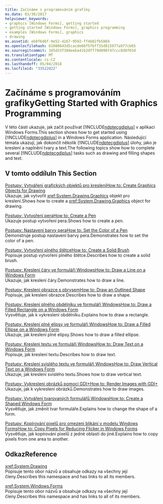 ```yaml
---
title: Začínáme s programováním grafiky
ms.date: 03/30/2017
helpviewer_keywords:
- graphics [Windows Forms], getting started
- getting started [Windows Forms], graphics programming
- examples [Windows Forms], graphics
- drawing
ms.assetid: eb0f6d6f-9e52-4167-9592-ff4b82fb5869
ms.openlocfilehash: 61080643d5cacde60f5fbff35d815977a977cb65
ms.sourcegitcommit: 3d5d33f384eeba41b2dff79d096f47ccc8d8f03d
ms.translationtype: MT
ms.contentlocale: cs-CZ
ms.lasthandoff: 05/04/2018
ms.locfileid: "33522822"
---
```

# <a name="getting-started-with-graphics-programming"></a><span data-ttu-id="aa20d-102">Začínáme s programováním grafiky</span><span class="sxs-lookup"><span data-stu-id="aa20d-102">Getting Started with Graphics Programming</span></span>
<span data-ttu-id="aa20d-103">V této části ukazuje, jak začít používat [!INCLUDE[ndptecgdiplus](../../../../includes/ndptecgdiplus-md.md)] v aplikaci Windows Forms.</span><span class="sxs-lookup"><span data-stu-id="aa20d-103">This section shows how to get started using [!INCLUDE[ndptecgdiplus](../../../../includes/ndptecgdiplus-md.md)] in a Windows Forms application.</span></span> <span data-ttu-id="aa20d-104">Následující témata ukazují, jak dokončit několik [!INCLUDE[ndptecgdiplus](../../../../includes/ndptecgdiplus-md.md)] úlohy, jako je kreslení a naplnění tvary a text.</span><span class="sxs-lookup"><span data-stu-id="aa20d-104">The following topics show how to complete several [!INCLUDE[ndptecgdiplus](../../../../includes/ndptecgdiplus-md.md)] tasks such as drawing and filling shapes and text.</span></span>  
  
## <a name="in-this-section"></a><span data-ttu-id="aa20d-105">V tomto oddílu</span><span class="sxs-lookup"><span data-stu-id="aa20d-105">In This Section</span></span>  
 [<span data-ttu-id="aa20d-106">Postupy: Vytváření grafických objektů pro kreslení</span><span class="sxs-lookup"><span data-stu-id="aa20d-106">How to: Create Graphics Objects for Drawing</span></span>](../../../../docs/framework/winforms/advanced/how-to-create-graphics-objects-for-drawing.md)  
 <span data-ttu-id="aa20d-107">Ukazuje, jak vytvořit <xref:System.Drawing.Graphics> objekt pro kreslení.</span><span class="sxs-lookup"><span data-stu-id="aa20d-107">Shows how to create a <xref:System.Drawing.Graphics> object for drawing.</span></span>  
  
 [<span data-ttu-id="aa20d-108">Postupy: Vytvoření pera</span><span class="sxs-lookup"><span data-stu-id="aa20d-108">How to: Create a Pen</span></span>](../../../../docs/framework/winforms/advanced/how-to-create-a-pen.md)  
 <span data-ttu-id="aa20d-109">Ukazuje postup vytvoření pera.</span><span class="sxs-lookup"><span data-stu-id="aa20d-109">Shows how to create a pen.</span></span>  
  
 [<span data-ttu-id="aa20d-110">Postupy: Nastavení barvy pera</span><span class="sxs-lookup"><span data-stu-id="aa20d-110">How to: Set the Color of a Pen</span></span>](../../../../docs/framework/winforms/advanced/how-to-set-the-color-of-a-pen.md)  
 <span data-ttu-id="aa20d-111">Demonstruje postup nastavení barvy pera.</span><span class="sxs-lookup"><span data-stu-id="aa20d-111">Demonstrates how to set the color of a pen.</span></span>  
  
 [<span data-ttu-id="aa20d-112">Postupy: Vytvoření plného štětce</span><span class="sxs-lookup"><span data-stu-id="aa20d-112">How to: Create a Solid Brush</span></span>](../../../../docs/framework/winforms/advanced/how-to-create-a-solid-brush.md)  
 <span data-ttu-id="aa20d-113">Popisuje postup vytvoření plného štětce.</span><span class="sxs-lookup"><span data-stu-id="aa20d-113">Describes how to create a solid brush.</span></span>  
  
 [<span data-ttu-id="aa20d-114">Postupy: Kreslení čáry ve formuláři Windows</span><span class="sxs-lookup"><span data-stu-id="aa20d-114">How to: Draw a Line on a Windows Form</span></span>](../../../../docs/framework/winforms/advanced/how-to-draw-a-line-on-a-windows-form.md)  
 <span data-ttu-id="aa20d-115">Ukazuje, jak kreslení čáry.</span><span class="sxs-lookup"><span data-stu-id="aa20d-115">Demonstrates how to draw a line.</span></span>  
  
 [<span data-ttu-id="aa20d-116">Postupy: Kreslení obrazce s obrysem</span><span class="sxs-lookup"><span data-stu-id="aa20d-116">How to: Draw an Outlined Shape</span></span>](../../../../docs/framework/winforms/advanced/how-to-draw-an-outlined-shape.md)  
 <span data-ttu-id="aa20d-117">Popisuje, jak kreslení obrazce.</span><span class="sxs-lookup"><span data-stu-id="aa20d-117">Describes how to draw a shape.</span></span>  
  
 [<span data-ttu-id="aa20d-118">Postupy: Kreslení plného obdélníku ve formuláři Windows</span><span class="sxs-lookup"><span data-stu-id="aa20d-118">How to: Draw a Filled Rectangle on a Windows Form</span></span>](../../../../docs/framework/winforms/advanced/how-to-draw-a-filled-rectangle-on-a-windows-form.md)  
 <span data-ttu-id="aa20d-119">Vysvětluje, jak k vykreslení obdélníku.</span><span class="sxs-lookup"><span data-stu-id="aa20d-119">Explains how to draw a rectangle.</span></span>  
  
 [<span data-ttu-id="aa20d-120">Postupy: Kreslení plné elipsy ve formuláři Windows</span><span class="sxs-lookup"><span data-stu-id="aa20d-120">How to: Draw a Filled Ellipse on a Windows Form</span></span>](../../../../docs/framework/winforms/advanced/how-to-draw-a-filled-ellipse-on-a-windows-form.md)  
 <span data-ttu-id="aa20d-121">Ukazuje, jak kreslení plné elipsy.</span><span class="sxs-lookup"><span data-stu-id="aa20d-121">Shows how to draw a filled ellipse.</span></span>  
  
 [<span data-ttu-id="aa20d-122">Postupy: Kreslení textu ve formuláři Windows</span><span class="sxs-lookup"><span data-stu-id="aa20d-122">How to: Draw Text on a Windows Form</span></span>](../../../../docs/framework/winforms/advanced/how-to-draw-text-on-a-windows-form.md)  
 <span data-ttu-id="aa20d-123">Popisuje, jak kreslení textu.</span><span class="sxs-lookup"><span data-stu-id="aa20d-123">Describes how to draw text.</span></span>  
  
 [<span data-ttu-id="aa20d-124">Postupy: Kreslení svislého textu ve formuláři Windows</span><span class="sxs-lookup"><span data-stu-id="aa20d-124">How to: Draw Vertical Text on a Windows Form</span></span>](../../../../docs/framework/winforms/advanced/how-to-draw-vertical-text-on-a-windows-form.md)  
 <span data-ttu-id="aa20d-125">Ukazuje, jak kreslení svislého textu.</span><span class="sxs-lookup"><span data-stu-id="aa20d-125">Shows how to draw vertical text.</span></span>  
  
 [<span data-ttu-id="aa20d-126">Postupy: Vykreslení obrázků pomocí GDI+</span><span class="sxs-lookup"><span data-stu-id="aa20d-126">How to: Render Images with GDI+</span></span>](../../../../docs/framework/winforms/advanced/how-to-render-images-with-gdi.md)  
 <span data-ttu-id="aa20d-127">Ukazuje, jak k vykreslení obrázků.</span><span class="sxs-lookup"><span data-stu-id="aa20d-127">Demonstrates how to draw images.</span></span>  
  
 [<span data-ttu-id="aa20d-128">Postupy: Vytváření tvarovaných formulářů Windows</span><span class="sxs-lookup"><span data-stu-id="aa20d-128">How to: Create a Shaped Windows Form</span></span>](../../../../docs/framework/winforms/advanced/how-to-create-a-shaped-windows-form.md)  
 <span data-ttu-id="aa20d-129">Vysvětluje, jak změnit tvar formuláře.</span><span class="sxs-lookup"><span data-stu-id="aa20d-129">Explains how to change the shape of a form.</span></span>  
  
 [<span data-ttu-id="aa20d-130">Postupy: Kopírování pixelů pro omezení blikání v modelu Windows Forms</span><span class="sxs-lookup"><span data-stu-id="aa20d-130">How to: Copy Pixels for Reducing Flicker in Windows Forms</span></span>](../../../../docs/framework/winforms/advanced/how-to-copy-pixels-for-reducing-flicker-in-windows-forms.md)  
 <span data-ttu-id="aa20d-131">Vysvětluje, jak kopírování pixelů z jedné oblasti do jiné.</span><span class="sxs-lookup"><span data-stu-id="aa20d-131">Explains how to copy pixels from one area to another.</span></span>  
  
## <a name="reference"></a><span data-ttu-id="aa20d-132">Odkaz</span><span class="sxs-lookup"><span data-stu-id="aa20d-132">Reference</span></span>  
 <xref:System.Drawing>  
 <span data-ttu-id="aa20d-133">Popisuje tento obor názvů a obsahuje odkazy na všechny její členy.</span><span class="sxs-lookup"><span data-stu-id="aa20d-133">Describes this namespace and has links to all its members.</span></span>  
  
 <xref:System.Windows.Forms>  
 <span data-ttu-id="aa20d-134">Popisuje tento obor názvů a obsahuje odkazy na všechny její členy.</span><span class="sxs-lookup"><span data-stu-id="aa20d-134">Describes this namespace and has links to all of its members.</span></span>
